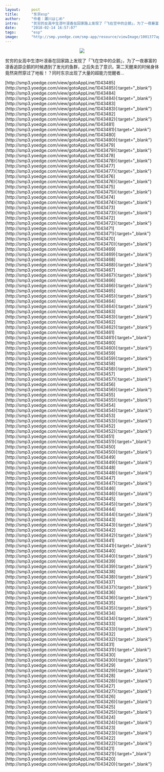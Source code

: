 ```yaml
---
layout:     post
title:      "东京esp"
author:     "作者：瀬川はじめ"
intro:      "贫穷的女高中生漆叶凛香在回家路上发现了「飞在空中的企鹅」，为了一夜暴富的凛香追踪企鹅的时候遇到了发光的鱼群，之后失去了意识。第二天醒来的时候身体竟然突然穿过了地板！？同时东京出现了大量的超能力觉醒者…"
date:       "2018-02-14 16:57:07"
tags:       "esp"
image:      "http://smp.yoedge.com/smp-app/resource/viewImage/1001377appline.png"
---
```

<div style="text-align: center">
<p><img src="http://smp.yoedge.com/smp-app/resource/viewImage/1001377appline.png"/></p>
</div>
<p class="post-meta">
<span>贫穷的女高中生漆叶凛香在回家路上发现了「飞在空中的企鹅」，为了一夜暴富的凛香追踪企鹅的时候遇到了发光的鱼群，之后失去了意识。第二天醒来的时候身体竟然突然穿过了地板！？同时东京出现了大量的超能力觉醒者…</span>
</p>
[http://smp3.yoedge.com/view/gotoAppLine/1043485](http://smp3.yoedge.com/view/gotoAppLine/1043485){:target="_blank"}
[http://smp3.yoedge.com/view/gotoAppLine/1043484](http://smp3.yoedge.com/view/gotoAppLine/1043484){:target="_blank"}
[http://smp3.yoedge.com/view/gotoAppLine/1043483](http://smp3.yoedge.com/view/gotoAppLine/1043483){:target="_blank"}
[http://smp3.yoedge.com/view/gotoAppLine/1043482](http://smp3.yoedge.com/view/gotoAppLine/1043482){:target="_blank"}
[http://smp3.yoedge.com/view/gotoAppLine/1043481](http://smp3.yoedge.com/view/gotoAppLine/1043481){:target="_blank"}
[http://smp3.yoedge.com/view/gotoAppLine/1043480](http://smp3.yoedge.com/view/gotoAppLine/1043480){:target="_blank"}
[http://smp3.yoedge.com/view/gotoAppLine/1043479](http://smp3.yoedge.com/view/gotoAppLine/1043479){:target="_blank"}
[http://smp3.yoedge.com/view/gotoAppLine/1043478](http://smp3.yoedge.com/view/gotoAppLine/1043478){:target="_blank"}
[http://smp3.yoedge.com/view/gotoAppLine/1043477](http://smp3.yoedge.com/view/gotoAppLine/1043477){:target="_blank"}
[http://smp3.yoedge.com/view/gotoAppLine/1043476](http://smp3.yoedge.com/view/gotoAppLine/1043476){:target="_blank"}
[http://smp3.yoedge.com/view/gotoAppLine/1043475](http://smp3.yoedge.com/view/gotoAppLine/1043475){:target="_blank"}
[http://smp3.yoedge.com/view/gotoAppLine/1043474](http://smp3.yoedge.com/view/gotoAppLine/1043474){:target="_blank"}
[http://smp3.yoedge.com/view/gotoAppLine/1043473](http://smp3.yoedge.com/view/gotoAppLine/1043473){:target="_blank"}
[http://smp3.yoedge.com/view/gotoAppLine/1043472](http://smp3.yoedge.com/view/gotoAppLine/1043472){:target="_blank"}
[http://smp3.yoedge.com/view/gotoAppLine/1043471](http://smp3.yoedge.com/view/gotoAppLine/1043471){:target="_blank"}
[http://smp3.yoedge.com/view/gotoAppLine/1043470](http://smp3.yoedge.com/view/gotoAppLine/1043470){:target="_blank"}
[http://smp3.yoedge.com/view/gotoAppLine/1043469](http://smp3.yoedge.com/view/gotoAppLine/1043469){:target="_blank"}
[http://smp3.yoedge.com/view/gotoAppLine/1043468](http://smp3.yoedge.com/view/gotoAppLine/1043468){:target="_blank"}
[http://smp3.yoedge.com/view/gotoAppLine/1043467](http://smp3.yoedge.com/view/gotoAppLine/1043467){:target="_blank"}
[http://smp3.yoedge.com/view/gotoAppLine/1043466](http://smp3.yoedge.com/view/gotoAppLine/1043466){:target="_blank"}
[http://smp3.yoedge.com/view/gotoAppLine/1043465](http://smp3.yoedge.com/view/gotoAppLine/1043465){:target="_blank"}
[http://smp3.yoedge.com/view/gotoAppLine/1043464](http://smp3.yoedge.com/view/gotoAppLine/1043464){:target="_blank"}
[http://smp3.yoedge.com/view/gotoAppLine/1043463](http://smp3.yoedge.com/view/gotoAppLine/1043463){:target="_blank"}
[http://smp3.yoedge.com/view/gotoAppLine/1043462](http://smp3.yoedge.com/view/gotoAppLine/1043462){:target="_blank"}
[http://smp3.yoedge.com/view/gotoAppLine/1043461](http://smp3.yoedge.com/view/gotoAppLine/1043461){:target="_blank"}
[http://smp3.yoedge.com/view/gotoAppLine/1043460](http://smp3.yoedge.com/view/gotoAppLine/1043460){:target="_blank"}
[http://smp3.yoedge.com/view/gotoAppLine/1043459](http://smp3.yoedge.com/view/gotoAppLine/1043459){:target="_blank"}
[http://smp3.yoedge.com/view/gotoAppLine/1043458](http://smp3.yoedge.com/view/gotoAppLine/1043458){:target="_blank"}
[http://smp3.yoedge.com/view/gotoAppLine/1043457](http://smp3.yoedge.com/view/gotoAppLine/1043457){:target="_blank"}
[http://smp3.yoedge.com/view/gotoAppLine/1043456](http://smp3.yoedge.com/view/gotoAppLine/1043456){:target="_blank"}
[http://smp3.yoedge.com/view/gotoAppLine/1043455](http://smp3.yoedge.com/view/gotoAppLine/1043455){:target="_blank"}
[http://smp3.yoedge.com/view/gotoAppLine/1043454](http://smp3.yoedge.com/view/gotoAppLine/1043454){:target="_blank"}
[http://smp3.yoedge.com/view/gotoAppLine/1043453](http://smp3.yoedge.com/view/gotoAppLine/1043453){:target="_blank"}
[http://smp3.yoedge.com/view/gotoAppLine/1043452](http://smp3.yoedge.com/view/gotoAppLine/1043452){:target="_blank"}
[http://smp3.yoedge.com/view/gotoAppLine/1043451](http://smp3.yoedge.com/view/gotoAppLine/1043451){:target="_blank"}
[http://smp3.yoedge.com/view/gotoAppLine/1043450](http://smp3.yoedge.com/view/gotoAppLine/1043450){:target="_blank"}
[http://smp3.yoedge.com/view/gotoAppLine/1043449](http://smp3.yoedge.com/view/gotoAppLine/1043449){:target="_blank"}
[http://smp3.yoedge.com/view/gotoAppLine/1043448](http://smp3.yoedge.com/view/gotoAppLine/1043448){:target="_blank"}
[http://smp3.yoedge.com/view/gotoAppLine/1043447](http://smp3.yoedge.com/view/gotoAppLine/1043447){:target="_blank"}
[http://smp3.yoedge.com/view/gotoAppLine/1043446](http://smp3.yoedge.com/view/gotoAppLine/1043446){:target="_blank"}
[http://smp3.yoedge.com/view/gotoAppLine/1043445](http://smp3.yoedge.com/view/gotoAppLine/1043445){:target="_blank"}
[http://smp3.yoedge.com/view/gotoAppLine/1043444](http://smp3.yoedge.com/view/gotoAppLine/1043444){:target="_blank"}
[http://smp3.yoedge.com/view/gotoAppLine/1043443](http://smp3.yoedge.com/view/gotoAppLine/1043443){:target="_blank"}
[http://smp3.yoedge.com/view/gotoAppLine/1043442](http://smp3.yoedge.com/view/gotoAppLine/1043442){:target="_blank"}
[http://smp3.yoedge.com/view/gotoAppLine/1043441](http://smp3.yoedge.com/view/gotoAppLine/1043441){:target="_blank"}
[http://smp3.yoedge.com/view/gotoAppLine/1043440](http://smp3.yoedge.com/view/gotoAppLine/1043440){:target="_blank"}
[http://smp3.yoedge.com/view/gotoAppLine/1043439](http://smp3.yoedge.com/view/gotoAppLine/1043439){:target="_blank"}
[http://smp3.yoedge.com/view/gotoAppLine/1043438](http://smp3.yoedge.com/view/gotoAppLine/1043438){:target="_blank"}
[http://smp3.yoedge.com/view/gotoAppLine/1043437](http://smp3.yoedge.com/view/gotoAppLine/1043437){:target="_blank"}
[http://smp3.yoedge.com/view/gotoAppLine/1043436](http://smp3.yoedge.com/view/gotoAppLine/1043436){:target="_blank"}
[http://smp3.yoedge.com/view/gotoAppLine/1043435](http://smp3.yoedge.com/view/gotoAppLine/1043435){:target="_blank"}
[http://smp3.yoedge.com/view/gotoAppLine/1043434](http://smp3.yoedge.com/view/gotoAppLine/1043434){:target="_blank"}
[http://smp3.yoedge.com/view/gotoAppLine/1043433](http://smp3.yoedge.com/view/gotoAppLine/1043433){:target="_blank"}
[http://smp3.yoedge.com/view/gotoAppLine/1043432](http://smp3.yoedge.com/view/gotoAppLine/1043432){:target="_blank"}
[http://smp3.yoedge.com/view/gotoAppLine/1043431](http://smp3.yoedge.com/view/gotoAppLine/1043431){:target="_blank"}
[http://smp3.yoedge.com/view/gotoAppLine/1043430](http://smp3.yoedge.com/view/gotoAppLine/1043430){:target="_blank"}
[http://smp3.yoedge.com/view/gotoAppLine/1043429](http://smp3.yoedge.com/view/gotoAppLine/1043429){:target="_blank"}
[http://smp3.yoedge.com/view/gotoAppLine/1043428](http://smp3.yoedge.com/view/gotoAppLine/1043428){:target="_blank"}
[http://smp3.yoedge.com/view/gotoAppLine/1043427](http://smp3.yoedge.com/view/gotoAppLine/1043427){:target="_blank"}
[http://smp3.yoedge.com/view/gotoAppLine/1043426](http://smp3.yoedge.com/view/gotoAppLine/1043426){:target="_blank"}
[http://smp3.yoedge.com/view/gotoAppLine/1043425](http://smp3.yoedge.com/view/gotoAppLine/1043425){:target="_blank"}
[http://smp3.yoedge.com/view/gotoAppLine/1043424](http://smp3.yoedge.com/view/gotoAppLine/1043424){:target="_blank"}
[http://smp3.yoedge.com/view/gotoAppLine/1043423](http://smp3.yoedge.com/view/gotoAppLine/1043423){:target="_blank"}
[http://smp3.yoedge.com/view/gotoAppLine/1043422](http://smp3.yoedge.com/view/gotoAppLine/1043422){:target="_blank"}
[http://smp3.yoedge.com/view/gotoAppLine/1043421](http://smp3.yoedge.com/view/gotoAppLine/1043421){:target="_blank"}
[http://smp3.yoedge.com/view/gotoAppLine/1043420](http://smp3.yoedge.com/view/gotoAppLine/1043420){:target="_blank"}


